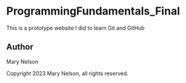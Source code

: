 # ProgrammingFundamentals_Final

This is a prototype website I did to learn Git and GitHub

## Author

Mary Nelson

Copyright 2023 Mary Nelson, all rights reserved.
